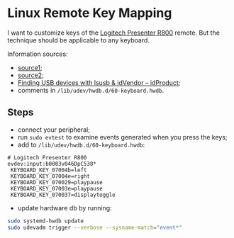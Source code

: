 # Linux Remote Key Mapping

I want to customize keys of the
[Logitech Presenter R800](https://www.logitech.com/en-us/products/presenters/r800-professional-presenter.910-001350.html)
remote.  But the technique should be applicable to any keyboard.

Information sources:

* [source1](https://derickrethans.nl/logitech-r400-take2.html);
* [source2](https://github.com/Shuunen/snippets/blob/master/manuals/logitech-r400-remap.html);
* [Finding USB devices with lsusb & idVendor –
idProduct](https://www.derekdemuro.com/2020/06/06/finding-usb-devices-with-lsusb-idvendor-idproduct/);
* comments in `/lib/udev/hwdb.d/60-keyboard.hwdb`.

## Steps

* connect your peripheral;
* run `sudo evtest` to examine events generated when you press the keys;
* add to `/lib/udev/hwdb.d/60-keyboard.hwdb`:

```
# Logitech Presenter R800
evdev:input:b0003v046DpC538*
 KEYBOARD_KEY_07004b=left
 KEYBOARD_KEY_07004e=right
 KEYBOARD_KEY_070029=playpause
 KEYBOARD_KEY_07003e=playpause
 KEYBOARD_KEY_070037=displaytoggle
```

* update hardware db by running:
```sh
sudo systemd-hwdb update
sudo udevadm trigger --verbose --sysname-match="event*"
```

